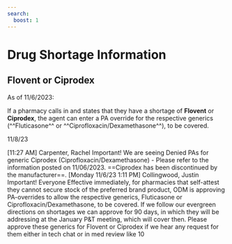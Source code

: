 ```yaml
---
search:
  boost: 1
---
```


# Drug Shortage Information

## Flovent or Ciprodex

As of 11/6/2023:

If a pharmacy calls in and states that they have a shortage of **Flovent** or **Ciprodex**, the agent can enter a PA override for the respective generics (^^Fluticasone^^ or ^^Ciprofloxacin/Dexamethasone^^), to be covered.

11/8/23

[11:27 AM] Carpenter, Rachel
Important!
We are seeing Denied PAs for generic Ciprodex (Ciprofloxacin/Dexamethasone) - Please refer to the information posted on 11/06/2023. ==Ciprodex has been discontinued by the manufacturer==. [Monday 11/6/23 1:11 PM] Collingwood, Justin
Important!
Everyone Effective immediately, for pharmacies that self-attest they cannot secure stock of the preferred brand product, ODM is approving PA-overrides to allow the respective generics, Fluticasone or Ciprofloxacin/Dexamethasone, to be covered. If we follow our evergreen directions on shortages we can approve for 90 days, in which they will be addressing at the January P&T meeting, which will cover then. Please approve these generics for Flovent or Ciprodex if we hear any request for them either in tech chat or in med review
 like 10
